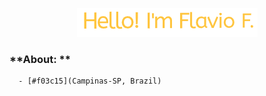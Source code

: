 <p align="center">
  <img src="./assets/hello.gif" />
</p>

### **About: **

```diff
  - [#f03c15](Campinas-SP, Brazil)

```

<!--
**farleyfs/farleyfs** is a ✨ _special_ ✨ repository because its `README.md` (this file) appears on your GitHub profile.

Here are some ideas to get you started:

- 🔭 I’m currently working on ...
- 🌱 I’m currently learning ...
- 👯 I’m looking to collaborate on ...
- 🤔 I’m looking for help with ...
- 💬 Ask me about ...
- 📫 How to reach me: ...
- 😄 Pronouns: ...
- ⚡ Fun fact: ...
-->
